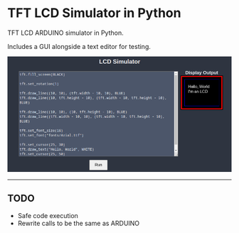 # TFT LCD Simulator in Python

TFT LCD ARDUINO simulator in Python.

Includes a GUI alongside a text editor for testing.

![GUI](figures/example.png)

<hr>

## TODO

* Safe code execution
* Rewrite calls to be the same as ARDUINO